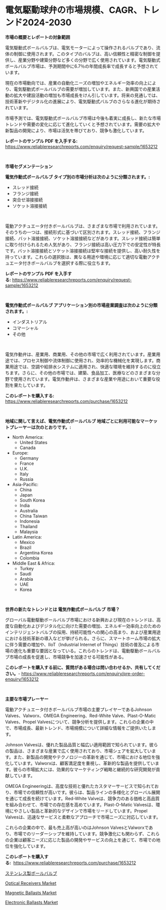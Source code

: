 <p><h1>電気駆動球弁の市場規模、CAGR、トレンド2024-2030</h1></p><p><strong>市場の概要とレポートの対象範囲</strong></p>
<p><p>電気駆動式ボールバルブは、電気モーターによって操作されるバルブであり、流体の制御に使用されます。このタイプのバルブは、高い信頼性と精密な制御を提供し、産業分野や建築分野など多くの分野で広く使用されています。電気駆動式ボールバルブ市場は、予測期間中に6.7％の年間成長率で成長すると予想されています。</p><p>現在の市場動向では、産業の自動化ニーズの増加やエネルギー効率の向上により、電気駆動式ボールバルブの需要が増加しています。また、新興国での産業活動の拡大や建設活動の増加も市場成長をけん引しています。将来の見通しでは、技術革新やデジタル化の進展により、電気駆動式バルブのさらなる進化が期待されています。</p><p>市場予測では、電気駆動式ボールバルブ市場は今後も着実に成長し、新たな市場トレンドや需要の変化に応じて進化していくと予想されています。需要の拡大や新製品の開発により、市場は活気を帯びており、競争も激化しています。</p></p>
<p><strong>レポートのサンプル PDF を入手する:</strong> <a href="https://www.reliableresearchreports.com/enquiry/request-sample/1653212">https://www.reliableresearchreports.com/enquiry/request-sample/1653212</a></p>
<p>&nbsp;</p>
<p><strong>市場セグメンテーション</strong></p>
<p><strong>電気作動式ボールバルブ タイプ別の市場分析は次のように分類されます。:</strong></p>
<p><ul><li>スレッド接続</li><li>フランジ接続</li><li>突合せ溶接接続</li><li>ソケット溶接接続</li></ul></p>
<p>&nbsp;</p>
<p><p>電動アクチュエータ付きボールバルブは、さまざまな市場で利用されています。そのうちの一つは、接続形式に基づいて区別されます。スレッド接続、フランジ接続、バット溶接接続、ソケット溶接接続などがあります。スレッド接続は簡単に取り付けられるため人気があり、フランジ接続は高い圧力下での安定性が特長です。バット溶接接続とソケット溶接接続は堅牢な接続を提供し、高い耐久性を持っています。これらの選択肢は、異なる用途や環境に応じて適切な電動アクチュエータ付きボールバルブを選択する際に役立ちます。</p></p>
<p><strong>レポートのサンプル PDF を入手する:</strong>&nbsp;<a href="https://www.reliableresearchreports.com/enquiry/request-sample/1653212">https://www.reliableresearchreports.com/enquiry/request-sample/1653212</a></p>
<p>&nbsp;</p>
<p><strong> 電気作動式ボールバルブ アプリケーション別の市場産業調査は次のように分類されます。:</strong></p>
<p><ul><li>インダストリアル</li><li>コマーシャル</li><li>その他</li></ul></p>
<p>&nbsp;</p>
<p><p>電気作動弁は、産業用、商業用、その他の市場で広く利用されています。産業用途では、プロセス制御や流体制御に使用され、効率的な機械化を実現します。商業用途では、空調や給排水システムに適用され、快適な環境を維持するのに役立ちます。さらに、その他の市場では、建築、食品加工、医療などのさまざまな分野で使用されています。電気作動弁は、さまざまな産業や用途において重要な役割を果たしています。</p></p>
<p><strong>このレポートを購入する:</strong>&nbsp; <a href="https://www.reliableresearchreports.com/purchase/1653212">https://www.reliableresearchreports.com/purchase/1653212</a></p>
<p>&nbsp;</p>
<p><strong>地域に関して言えば、電気作動式ボールバルブ 地域ごとに利用可能なマーケットプレーヤーは次のとおりです。:</strong></p>
<p><ul>
    <li>
        North America:
        <ul>
            <li>United States</li>
            <li>Canada</li>
        </ul>
    </li>
    <li>
        Europe:
        <ul>
            <li>Germany</li>
            <li>France</li>
            <li>U.K.</li>
            <li>Italy</li>
            <li>Russia</li>
        </ul>
    </li>
    <li>
        Asia-Pacific:
        <ul>
            <li>China</li>
            <li>Japan</li>
            <li>South Korea</li>
            <li>India</li>
            <li>Australia</li>
            <li>China Taiwan</li>
            <li>Indonesia</li>
            <li>Thailand</li>
            <li>Malaysia</li>
        </ul>
    </li>
    <li>
        Latin America:
        <ul>
            <li>Mexico</li>
            <li>Brazil</li>
            <li>Argentina Korea</li>
            <li>Colombia</li>
        </ul>
    </li>
    <li>
        Middle East & Africa:
        <ul>
            <li>Turkey</li>
            <li>Saudi</li>
            <li>Arabia</li>
            <li>UAE</li>
            <li>Korea</li>
        </ul>
    </li>
    </ul></p>
<p>&nbsp;</p>
<p><strong>世界の新たなトレンドとは 電気作動式ボールバルブ 市場？</strong></p>
<p><p>グローバル電動駆動ボールバルブ市場における新興および現在のトレンドは、高度な自動化およびデジタル化に向けた需要の増加、エネルギー効率向上のためのインテリジェントバルブの採用、持続可能性への関心の高まり、および産業用途における技術革新の導入などが挙げられる。さらに、スマートホーム市場の拡大に伴う需要の増加や、IIoT（Industrial Internet of Things）技術の普及による市場の進化も重要な要因となっている。これらのトレンドは、電動駆動ボールバルブ市場の成長を促進し、市場競争を加速させる可能性がある。</p></p>
<p><strong>このレポートを購入する前に、質問がある場合は問い合わせるか、共有してください。</strong>- <a href="https://www.reliableresearchreports.com/enquiry/pre-order-enquiry/1653212">https://www.reliableresearchreports.com/enquiry/pre-order-enquiry/1653212</a></p>
<p>&nbsp;</p>
<p><strong>主要な市場プレーヤー</strong></p>
<p><p>電動アクチュエータ付きボールバルブ市場の主要プレイヤーであるJohnson Valves、Valworx、OMEGA Engineering、Red-White Valve、Plast-O-Matic Valves、Propel Valvesについて、競争分析を提供します。これらの企業の中で、市場成長、最新トレンド、市場規模について詳細な情報をご提供いたします。</p><p>Johnson Valvesは、優れた製品品質と幅広い適用範囲で知られています。彼らの製品は、さまざまな産業で広く使用されており、市場シェアを拡大しています。また、新製品の開発やテクノロジーの革新を通じて、市場における地位を強化しています。Valworxは、顧客満足度を重視し、革新的な製品を提供しています。彼らの市場拡大には、効果的なマーケティング戦略と継続的な研究開発が貢献しています。</p><p>OMEGA Engineeringは、高度な技術と優れたカスタマーサービスで知られており、市場での信頼性が高いです。彼らは、製品ラインの多様化とグローバル展開を通じて成長を続けています。Red-White Valveは、競争力のある価格と高品質を組み合わせて、市場での存在感を高めています。Plast-O-Matic Valvesは、環境にやさしい製品と革新的なデザインで市場をリードしています。Propel Valvesは、迅速なサービスと柔軟なアプローチで市場ニーズに対応しています。</p><p>これらの企業の中で、最も売上高が高いのはJohnson ValvesとValworxであり、市場でのリーダーシップを維持しています。競争激化にも関わらず、これらの企業は顧客ニーズに応じた製品の開発やサービスの向上を通じて、市場での地位を強化しています。</p></p>
<p><strong>このレポートを購入する:</strong>&nbsp;&nbsp;<a href="https://www.reliableresearchreports.com/purchase/1653212">https://www.reliableresearchreports.com/purchase/1653212</a></p>
<p><p><a href="https://github.com/Sophiaard2003/Market-Research-Report-List-1/blob/main/285007210696.md">ステンレス製ボールバルブ</a></p><p><a href="https://github.com/jaidynmorantestelletmjzya/Market-Research-Report-List-2/blob/main/optical-receivers-market.md">Optical Receivers Market</a></p><p><a href="https://github.com/rahu1506/Market-Research-Report-List-3/blob/main/magnetic-ballasts-market.md">Magnetic Ballasts Market</a></p><p><a href="https://github.com/juniordelafrance/Market-Research-Report-List-2/blob/main/electronic-ballasts-market.md">Electronic Ballasts Market</a></p></p>